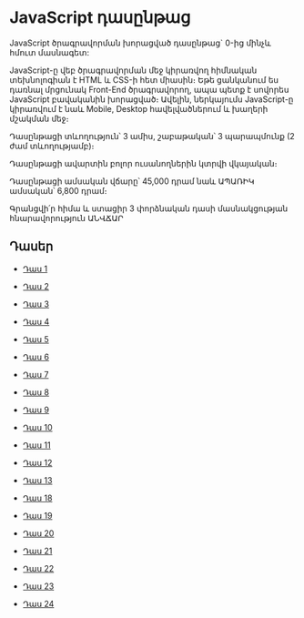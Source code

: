 # JavaScript դասընթաց

JavaScript ծրագրավորման խորացված դասընթաց` 0-ից մինչև հմուտ մասնագետ:

JavaScript-ը վեբ ծրագրավորման մեջ կիրառվող հիմնական տեխնոլոգիան է HTML և CSS-ի հետ միասին։ Եթե ցանկանում ես դառնալ մրցունակ Front-End ծրագրավորող, ապա պետք է սովորես JavaScript բավականին խորացված։
Ավելին, ներկայումս JavaScript-ը կիրառվում է նաև Mobile, Desktop հավելվածներում և խաղերի մշակման մեջ։

Դասընթացի տևողություն՝ 3 ամիս, շաբաթական՝ 3 պարապմունք (2 ժամ տևողությամբ)։

Դասընթացի ավարտին բոլոր ուսանողներին կտրվի վկայական։

Դասընթացի ամսական վճարը՝ 45,000 դրամ նաև ԱՊԱՌԻԿ ամսական՝ 6,800 դրամ։

Գրանցվի՛ր հիմա և ստացիր 3 փորձնական դասի մասնակցության հնարավորություն ԱՆՎՃԱՐ

## Դասեր

- [Դաս 1](https://github.com/devopshayk/smartcode-js-lessons/tree/main/Lesson1)


- [Դաս 2](https://github.com/devopshayk/smartcode-js-lessons/tree/main/Lesson2)


- [Դաս 3](https://github.com/devopshayk/smartcode-js-lessons/tree/main/Lesson3)


- [Դաս 4](https://github.com/devopshayk/smartcode-js-lessons/tree/main/Lesson4)


- [Դաս 5](https://github.com/devopshayk/smartcode-js-lessons/tree/main/Lesson5)


- [Դաս 6](https://github.com/devopshayk/smartcode-js-lessons/tree/main/Lesson6)


- [Դաս 7](https://github.com/devopshayk/smartcode-js-lessons/tree/main/Lesson7)


- [Դաս 8](https://github.com/devopshayk/smartcode-js-lessons/tree/main/Lesson8)


- [Դաս 9](https://github.com/devopshayk/smartcode-js-lessons/tree/main/Lesson9)


- [Դաս 10](https://github.com/devopshayk/smartcode-js-lessons/tree/main/Lesson10)


- [Դաս 11](https://github.com/devopshayk/smartcode-js-lessons/tree/main/Lesson11)


- [Դաս 12](https://github.com/devopshayk/smartcode-js-lessons/tree/main/Lesson12)


- [Դաս 13](https://github.com/devopshayk/smartcode-js-lessons/tree/main/Lesson13)


- [Դաս 18](https://github.com/devopshayk/smartcode-js-lessons/tree/main/Lesson18)


- [Դաս 19](https://github.com/devopshayk/smartcode-js-lessons/tree/main/Lesson19)


- [Դաս 20](https://github.com/devopshayk/smartcode-js-lessons/tree/main/Lesson20)


- [Դաս 21](https://github.com/devopshayk/smartcode-js-lessons/tree/main/Lesson21)


- [Դաս 22](https://github.com/devopshayk/smartcode-js-lessons/tree/main/Lesson22)


- [Դաս 23](https://github.com/devopshayk/smartcode-js-lessons/tree/main/Lesson23)


- [Դաս 24](https://github.com/devopshayk/smartcode-js-lessons/tree/main/Lesson24)